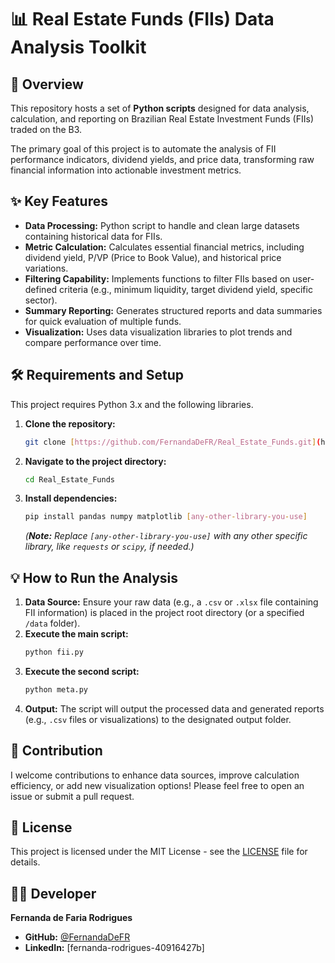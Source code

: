 # 📊 Real Estate Funds (FIIs) Data Analysis Toolkit

## 🚀 Overview

This repository hosts a set of **Python scripts** designed for data analysis, calculation, and reporting on Brazilian Real Estate Investment Funds (FIIs) traded on the B3.

The primary goal of this project is to automate the analysis of FII performance indicators, dividend yields, and price data, transforming raw financial information into actionable investment metrics.

## ✨ Key Features

* **Data Processing:** Python script to handle and clean large datasets containing historical data for FIIs.
* **Metric Calculation:** Calculates essential financial metrics, including dividend yield, P/VP (Price to Book Value), and historical price variations.
* **Filtering Capability:** Implements functions to filter FIIs based on user-defined criteria (e.g., minimum liquidity, target dividend yield, specific sector).
* **Summary Reporting:** Generates structured reports and data summaries for quick evaluation of multiple funds.
* **Visualization:** Uses data visualization libraries to plot trends and compare performance over time.

## 🛠️ Requirements and Setup

This project requires Python 3.x and the following libraries.

1.  **Clone the repository:**
    ```bash
    git clone [https://github.com/FernandaDeFR/Real_Estate_Funds.git](https://github.com/FernandaDeFR/Real_Estate_Funds.git)
    ```
2.  **Navigate to the project directory:**
    ```bash
    cd Real_Estate_Funds
    ```
3.  **Install dependencies:**
    ```bash
    pip install pandas numpy matplotlib [any-other-library-you-use]
    ```
    *(**Note:** Replace `[any-other-library-you-use]` with any other specific library, like `requests` or `scipy`, if needed.)*

## 💡 How to Run the Analysis

1.  **Data Source:** Ensure your raw data (e.g., a `.csv` or `.xlsx` file containing FII information) is placed in the project root directory (or a specified `/data` folder).
2.  **Execute the main script:**
    ```bash
    python fii.py
    ```
3.  **Execute the second script:**
    ```bash
    python meta.py
    ```
4.  **Output:** The script will output the processed data and generated reports (e.g., `.csv` files or visualizations) to the designated output folder.

## 🤝 Contribution

I welcome contributions to enhance data sources, improve calculation efficiency, or add new visualization options! Please feel free to open an issue or submit a pull request.

## 📄 License

This project is licensed under the MIT License - see the [LICENSE](LICENSE) file for details.

## 👩‍💻 Developer

**Fernanda de Faria Rodrigues**
* **GitHub:** [@FernandaDeFR](https://github.com/FernandaDeFR)
* **LinkedIn:** [fernanda-rodrigues-40916427b]
